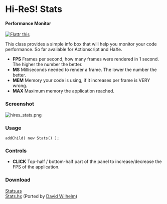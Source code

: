 Hi-ReS! Stats
========

#### Performance Monitor ####

[![Flattr this](http://api.flattr.com/button/button-compact-static-100x17.png)](http://flattr.com/thing/20491/stats-as)

This class provides a simple info box that will help you monitor your code performance.
So far available for Actionscript and HaXe.

* **FPS** Frames per second, how many frames were rendered in 1 second. The higher the number the better.
* **MS** Milliseconds needed to render a frame. The lower the number the better.
* **MEM** Memory your code is using, if it increases per frame is VERY wrong.
* **MAX** Maximum memory the application reached.

### Screenshot ###

![hires_stats.png](http://github.com/mrdoob/Hi-ReS-Stats/raw/master/assets/hires_stats.png)

### Usage ###

	addChild( new Stats() );

### Controls ###

* **CLICK** Top-half / bottom-half part of the panel to increase/decrease the FPS of the application.

### Download ###

[Stats.as](http://github.com/mrdoob/Hi-ReS-Stats/raw/master/src/net/hires/debug/Stats.as)  
[Stats.hx](http://github.com/mrdoob/Hi-ReS-Stats/raw/master/src/net/hires/debug/Stats.hx) (Ported by [David Wilhelm](http://github.com/bigfish))
